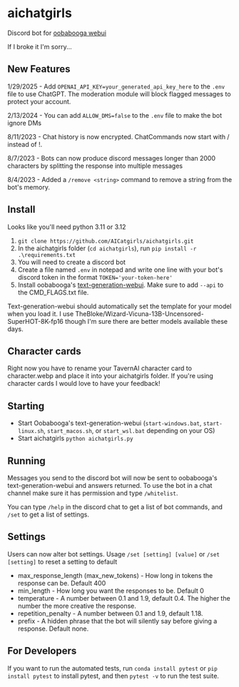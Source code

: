 # aichatgirls
Discord bot for [oobabooga webui](https://github.com/oobabooga/text-generation-webui)

If I broke it I'm sorry...

## New Features

1/29/2025 - Add `OPENAI_API_KEY=your_generated_api_key_here` to the `.env` file to use ChatGPT. The moderation module will block flagged messages to protect your account.

2/13/2024 - You can add `ALLOW_DMS=false` to the `.env` file to make the bot ignore DMs

8/11/2023 - Chat history is now encrypted. ChatCommands now start with / instead of !.

8/7/2023 - Bots can now produce discord messages longer than 2000 characters by splitting the response into multiple messages

8/4/2023 - Added a `/remove <string>` command to remove a string from the bot's memory.

## Install
Looks like you'll need python 3.11 or 3.12

1. `git clone https://github.com/AICatgirls/aichatgirls.git`
2. In the aichatgirls folder (`cd aichatgirls`), run `pip install -r .\requirements.txt`
3. You will need to create a discord bot
4. Create a file named `.env` in notepad and write one line with your bot's discord token in the format `TOKEN='your-token-here'`
5. Install oobabooga's [text-generation-webui](https://github.com/oobabooga/text-generation-webui). Make sure to add `--api` to the CMD_FLAGS.txt file.

Text-generation-webui should automatically set the template for your model when you load it. I use TheBloke/Wizard-Vicuna-13B-Uncensored-SuperHOT-8K-fp16 though I'm sure there are better models available these days.
 
##  Character cards
Right now you have to rename your TavernAI character card to character.webp and place it into your aichatgirls folder. If you're using character cards I would love to have your feedback!

## Starting
- Start Oobabooga's text-generation-webui (`start-windows.bat`, `start-linux.sh`, `start_macos.sh`, or `start_wsl.bat` depending on your OS)
- Start aichatgirls `python aichatgirls.py`

## Running
Messages you send to the discord bot will now be sent to oobabooga's text-generation-webui and answers returned. To use the bot in a chat channel make sure it has permission and type `/whitelist`.

You can type `/help` in the discord chat to get a list of bot commands, and `/set` to get a list of settings.

## Settings
Users can now alter bot settings. Usage `/set [setting] [value]` or `/set [setting]` to reset a setting to default
* max_response_length (max_new_tokens) - How long in tokens the response can be. Default 400
* min_length - How long you want the responses to be. Default 0
* temperature - A number between 0.1 and 1.9, default 0.4. The higher the number the more creative the response.
* repetition_penalty - A number between 0.1 and 1.9, default 1.18.
* prefix - A hidden phrase that the bot will silently say before giving a response. Default none.

## For Developers
If you want to run the automated tests, run `conda install pytest` or `pip install pytest` to install pytest, and then `pytest -v` to run the test suite.
